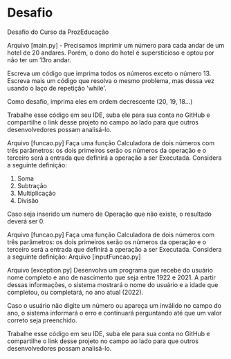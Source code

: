 # Desafio
Desafio do Curso da ProzEducação

Arquivo [main.py] - Precisamos imprimir um número para cada andar de um hotel de 20 andares. Porém, o dono do hotel é supersticioso e optou por não ter um 13ro andar.

Escreva um código que imprima todos os números exceto o número 13.
Escreva mais um código que resolva o mesmo problema, mas dessa vez usando o laço de repetição 'while'.

Como desafio, imprima eles em ordem decrescente (20, 19, 18...)

Trabalhe esse código em seu IDE, suba ele para sua conta no GitHub e compartilhe o link desse projeto no campo ao lado para que outros desenvolvedores possam analisá-lo.

Arquivo [funcao.py] Faça uma função Calculadora de dois números com três parâmetros: os dois primeiros serão os números da operação e o terceiro será a entrada que definirá a operação a ser Executada. Considera a seguinte definição:
1. Soma
2. Subtração
3. Multiplicação
4. Divisão

Caso seja inserido um numero de Operação que não existe, o resultado deverá ser 0.

Arquivo [funcao.py] Faça uma função Calculadora de dois números com três parâmetros: os dois primeiros serão os números da operação e o terceiro será a entrada que definirá a operação a ser Executada. Considera a seguinte definição:
Arquivo [inputFuncao.py] 



Arquivo [exception.py] 
Desenvolva um programa que recebe do usuário nome completo e ano de nascimento que seja entre 1922 e 2021.
A partir dessas informações, o sistema mostrará o nome do usuário e a idade que completou, ou completará, no ano atual (2022).

Caso o usuário não digite um número ou apareça um inválido no campo do ano, o sistema informará o erro e continuará perguntando até que um valor correto seja preenchido.

Trabalhe esse código em seu IDE, suba ele para sua conta no GitHub e compartilhe o link desse projeto no campo ao lado para que outros desenvolvedores possam analisá-lo.